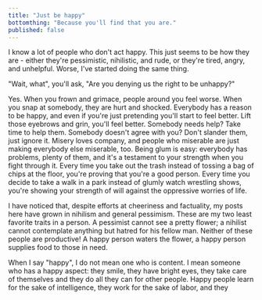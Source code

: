 ```yaml
---
title: "Just be happy"
bottomthing: "Because you'll find that you are."
published: false
---
```


I know a lot of people who don't act happy. This just seems to be how they are - either they're pessimistic, nihilistic, and rude, or they're tired, angry, and unhelpful. Worse, I've started doing the same thing.

"Wait, what", you'll ask, "Are you denying us the right to be unhappy?"

Yes. When you frown and grimace, people around you feel worse. When you snap at somebody, they are hurt and shocked. Everybody has a reason to be happy, and even if you're just pretending you'll start to feel better. Lift those eyebrows and grin, you'll feel better. Somebody needs help? Take time to help them. Somebody doesn't agree with you? Don't slander them, just ignore it. Misery loves company, and people who miserable are just making everybody else miserable, too. Being glum is easy: everybody has problems, plenty of them, and it's a testament to your strength when you fight through it. Every time you take out the trash instead of tossing a bag of chips at the floor, you're proving that you're a good person. Every time you decide to take a walk in a park instead of glumly watch wrestling shows, you're showing your strength of will against the oppressive worries of life.

I have noticed that, despite efforts at cheeriness and factuality, my posts here have grown in nihilism and general pessimism. These are my two least favorite traits in a person. A pessimist cannot see a pretty flower; a nihilist cannot contemplate anything but hatred for his fellow man. Neither of these people are productive! A happy person waters the flower, a happy person supplies food to those in need.

When I say "happy", I do not mean one who is content. I mean someone who has a happy aspect: they smile, they have bright eyes, they take care of themselves and they do all they can for other people. Happy people learn for the sake of intelligence, they work for the sake of labor, and they
